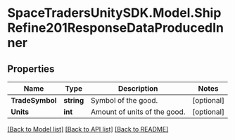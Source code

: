 # SpaceTradersUnitySDK.Model.ShipRefine201ResponseDataProducedInner

## Properties

Name | Type | Description | Notes
------------ | ------------- | ------------- | -------------
**TradeSymbol** | **string** | Symbol of the good. | [optional] 
**Units** | **int** | Amount of units of the good. | [optional] 

[[Back to Model list]](../README.md#documentation-for-models) [[Back to API list]](../README.md#documentation-for-api-endpoints) [[Back to README]](../README.md)

